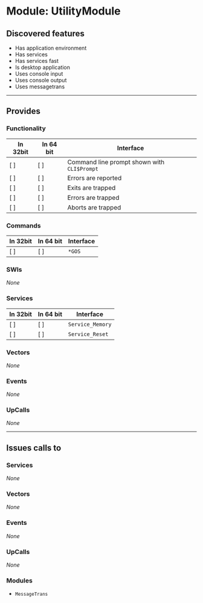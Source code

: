 # Module: UtilityModule

## Discovered features


* Has application environment
* Has services
* Has services fast
* Is desktop application
* Uses console input
* Uses console output
* Uses messagetrans

---

## Provides

### Functionality

| In 32bit | In 64 bit | Interface |
|----------|-----------|-----------|
| [ ]      | [ ]       | Command line prompt shown with `CLI$Prompt` |
| [ ]      | [ ]       | Errors are reported |
| [ ]      | [ ]       | Exits are trapped |
| [ ]      | [ ]       | Errors are trapped |
| [ ]      | [ ]       | Aborts are trapped |


### Commands


| In 32bit | In 64 bit | Interface |
|----------|-----------|-----------|
| [ ]      | [ ]       | `*GOS` |


### SWIs


*None*

### Services


| In 32bit | In 64 bit | Interface |
|----------|-----------|-----------|
| [ ]      | [ ]       | `Service_Memory` |
| [ ]      | [ ]       | `Service_Reset` |


### Vectors


*None*


### Events


*None*


### UpCalls


*None*


---

## Issues calls to

### Services


*None*


### Vectors


*None*


### Events


*None*


### UpCalls


*None*


### Modules


* `MessageTrans`

